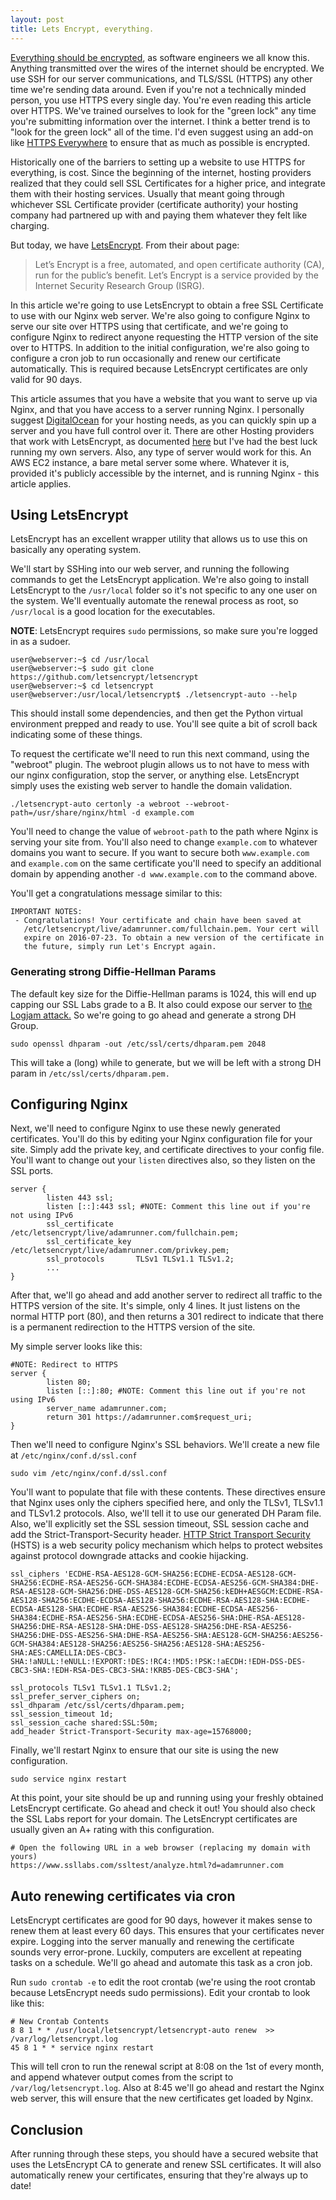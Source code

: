 ```yaml
---
layout: post
title: Lets Encrypt, everything.
---
```


[Everything should be encrypted](http://www.wired.com/2014/04/https/), as software engineers we all know this. Anything transmitted over the wires of the internet should be encrypted. We use SSH for our server communications, and TLS/SSL (HTTPS) any other time we're sending data around. Even if you're not a technically minded person, you use HTTPS every single day. You're even reading this article over HTTPS. We've trained ourselves to look for the "green lock" any time you're submitting information over the internet. I think a better trend is to "look for the green lock" all of the time. I'd even suggest using an add-on like [HTTPS Everywhere](https://chrome.google.com/webstore/detail/https-everywhere/gcbommkclmclpchllfjekcdonpmejbdp?hl=en) to ensure that as much as possible is encrypted.

Historically one of the barriers to setting up a website to use HTTPS for everything, is cost. Since the beginning of the internet, hosting providers realized that they could sell SSL Certificates for a higher price, and integrate them with their hosting services. Usually that meant going through whichever SSL Certificate provider (certificate authority) your hosting company had partnered up with and paying them whatever they felt like charging.

But today, we have [LetsEncrypt](https://letsencrypt.org/about/). From their about page:

>Let’s Encrypt is a free, automated, and open certificate authority (CA), run for the public’s benefit. Let’s Encrypt is a service provided by the Internet Security Research Group (ISRG).

In this article we're going to use LetsEncrypt to obtain a free SSL Certificate to use with our Nginx web server. We're also going to configure Nginx to serve our site over HTTPS using that certificate, and we're going to configure Nginx to redirect anyone requesting the HTTP version of the site over to HTTPS. In addition to the initial configuration, we're also going to configure a cron job to run occasionally and renew our certificate automatically. This is required because LetsEncrypt certificates are only valid for 90 days.

This article assumes that you have a website that you want to serve up via Nginx, and that you have access to a server running Nginx. I personally suggest [DigitalOcean](https://m.do.co/c/b508d27b35f8) for your hosting needs, as you can quickly spin up a server and you have full control over it. There are other Hosting providers that work with LetsEncrypt, as documented [here](https://github.com/letsencrypt/letsencrypt/wiki/Web-Hosting-Supporting-LE) but I've had the best luck running my own servers. Also, any type of server would work for this. An AWS EC2 instance, a bare metal server some where. Whatever it is, provided it's publicly accessible by the internet, and is running Nginx - this article applies.

## Using LetsEncrypt  

LetsEncrypt has an excellent wrapper utility that allows us to use this on basically any operating system.

We'll start by SSHing into our web server, and running the following commands to get the LetsEncrypt application. We're also going to install LetsEncrypt to the `/usr/local` folder so it's not specific to any one user on the system. We'll eventually automate the renewal process as root, so `/usr/local` is a good location for the executables.

**NOTE**: LetsEncrypt requires `sudo` permissions, so make sure you're logged in as a sudoer.

~~~
user@webserver:~$ cd /usr/local
user@webserver:~$ sudo git clone https://github.com/letsencrypt/letsencrypt
user@webserver:~$ cd letsencrypt
user@webserver:/usr/local/letsencrypt$ ./letsencrypt-auto --help
~~~

This should install some dependencies, and then get the Python virtual environment prepped and ready to use. You'll see quite a bit of scroll back indicating some of these things.

To request the certificate we'll need to run this next command, using the "webroot" plugin. The webroot plugin allows us to not have to mess with our nginx configuration, stop the server, or anything else. LetsEncrypt simply uses the existing web server to handle the domain validation.

~~~
./letsencrypt-auto certonly -a webroot --webroot-path=/usr/share/nginx/html -d example.com
~~~

You'll need to change the value of `webroot-path` to the path where Nginx is serving your site from. You'll also need to change `example.com` to whatever domains you want to secure. If you want to secure both `www.example.com` and `example.com` on the same certificate you'll need to specify an additional domain by appending another `-d www.example.com` to the command above.

You'll get a congratulations message similar to this:

~~~
IMPORTANT NOTES:
 - Congratulations! Your certificate and chain have been saved at
   /etc/letsencrypt/live/adamrunner.com/fullchain.pem. Your cert will
   expire on 2016-07-23. To obtain a new version of the certificate in
   the future, simply run Let's Encrypt again.
~~~

### Generating strong Diffie-Hellman Params
The default key size for the Diffie-Hellman params is 1024, this will end up capping our SSL Labs grade to a B. It also could expose our server to [the Logjam attack.](https://weakdh.org/) So we're going to go ahead and generate a strong DH Group.

`sudo openssl dhparam -out /etc/ssl/certs/dhparam.pem 2048`

This will take a (long) while to generate, but we will be left with a strong DH param in `/etc/ssl/certs/dhparam.pem.`

## Configuring Nginx

Next, we'll need to configure Nginx to use these newly generated certificates. You'll do this by editing your Nginx configuration file for your site. Simply add the private key, and certificate directives to your config file. You'll want to change out your `listen` directives also, so they listen on the SSL ports.

~~~
server {
        listen 443 ssl;
        listen [::]:443 ssl; #NOTE: Comment this line out if you're not using IPv6
        ssl_certificate     /etc/letsencrypt/live/adamrunner.com/fullchain.pem;
        ssl_certificate_key /etc/letsencrypt/live/adamrunner.com/privkey.pem;
        ssl_protocols       TLSv1 TLSv1.1 TLSv1.2;
        ...
}
~~~

After that, we'll go ahead and add another server to redirect all traffic to the HTTPS version of the site. It's simple, only 4 lines. It just listens on the normal HTTP port (80), and then returns a 301 redirect to indicate that there is a permanent redirection to the HTTPS version of the site.

My simple server looks like this:

~~~
#NOTE: Redirect to HTTPS
server {
        listen 80;
        listen [::]:80; #NOTE: Comment this line out if you're not using IPv6
        server_name adamrunner.com;
        return 301 https://adamrunner.com$request_uri;
}
~~~

Then we'll need to configure Nginx's SSL behaviors. We'll create a new file at `/etc/nginx/conf.d/ssl.conf`

~~~
sudo vim /etc/nginx/conf.d/ssl.conf
~~~

You'll want to populate that file with these contents. These directives ensure that Nginx uses only the ciphers specified here, and only the TLSv1, TLSv1.1 and TLSv1.2 protocols. Also, we'll tell it to use our generated DH Param file. Also, we'll explicitly set the SSL session timeout, SSL session cache and add the Strict-Transport-Security header. [HTTP Strict Transport Security](https://en.wikipedia.org/wiki/HTTP_Strict_Transport_Security) (HSTS) is a web security policy mechanism which helps to protect websites against protocol downgrade attacks and cookie hijacking.

~~~
ssl_ciphers 'ECDHE-RSA-AES128-GCM-SHA256:ECDHE-ECDSA-AES128-GCM-SHA256:ECDHE-RSA-AES256-GCM-SHA384:ECDHE-ECDSA-AES256-GCM-SHA384:DHE-RSA-AES128-GCM-SHA256:DHE-DSS-AES128-GCM-SHA256:kEDH+AESGCM:ECDHE-RSA-AES128-SHA256:ECDHE-ECDSA-AES128-SHA256:ECDHE-RSA-AES128-SHA:ECDHE-ECDSA-AES128-SHA:ECDHE-RSA-AES256-SHA384:ECDHE-ECDSA-AES256-SHA384:ECDHE-RSA-AES256-SHA:ECDHE-ECDSA-AES256-SHA:DHE-RSA-AES128-SHA256:DHE-RSA-AES128-SHA:DHE-DSS-AES128-SHA256:DHE-RSA-AES256-SHA256:DHE-DSS-AES256-SHA:DHE-RSA-AES256-SHA:AES128-GCM-SHA256:AES256-GCM-SHA384:AES128-SHA256:AES256-SHA256:AES128-SHA:AES256-SHA:AES:CAMELLIA:DES-CBC3-SHA:!aNULL:!eNULL:!EXPORT:!DES:!RC4:!MD5:!PSK:!aECDH:!EDH-DSS-DES-CBC3-SHA:!EDH-RSA-DES-CBC3-SHA:!KRB5-DES-CBC3-SHA';

ssl_protocols TLSv1 TLSv1.1 TLSv1.2;
ssl_prefer_server_ciphers on;
ssl_dhparam /etc/ssl/certs/dhparam.pem;
ssl_session_timeout 1d;
ssl_session_cache shared:SSL:50m;
add_header Strict-Transport-Security max-age=15768000;
~~~

Finally, we'll restart Nginx to ensure that our site is using the new configuration.

~~~
sudo service nginx restart
~~~

At this point, your site should be up and running using your freshly obtained LetsEncrypt certificate. Go ahead and check it out! You should also check the SSL Labs report for your domain. The LetsEncrypt certificates are usually given an A+ rating with this configuration.

~~~
# Open the following URL in a web browser (replacing my domain with yours)
https://www.ssllabs.com/ssltest/analyze.html?d=adamrunner.com
~~~

## Auto renewing certificates via cron

LetsEncrypt certificates are good for 90 days, however it makes sense to renew them at least every 60 days. This ensures that your certificates never expire. Logging into the server manually and renewing the certificate sounds very error-prone. Luckily, computers are excellent at repeating tasks on a schedule. We'll go ahead and automate this task as a cron job.

Run `sudo crontab -e` to edit the root crontab (we're using the root crontab because LetsEncrypt needs sudo permissions). Edit your crontab to look like this:

~~~cron
# New Crontab Contents
8 8 1 * * /usr/local/letsencrypt/letsencrypt-auto renew  >> /var/log/letsencrypt.log
45 8 1 * * service nginx restart
~~~

This will tell cron to run the renewal script at 8:08 on the 1st of every month, and append whatever output comes from the script to `/var/log/letsencrypt.log`. Also at 8:45 we'll go ahead and restart the Nginx web server, this will ensure that the new certificates get loaded by Nginx.

## Conclusion

After running through these steps, you should have a secured website that uses the LetsEncrypt CA to generate and renew SSL certificates. It will also automatically renew your certificates, ensuring that they're always up to date!
